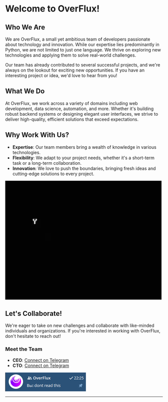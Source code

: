 # Welcome to OverFlux!

## Who We Are

We are OverFlux, a small yet ambitious team of developers passionate about technology and innovation. While our expertise lies predominantly in Python, we are not limited to just one language. We thrive on exploring new technologies and applying them to solve real-world challenges.

Our team has already contributed to several successful projects, and we're always on the lookout for exciting new opportunities. If you have an interesting project or idea, we'd love to hear from you!

## What We Do

At OverFlux, we work across a variety of domains including web development, data science, automation, and more. Whether it's building robust backend systems or designing elegant user interfaces, we strive to deliver high-quality, efficient solutions that exceed expectations.

## Why Work With Us?

- **Expertise**: Our team members bring a wealth of knowledge in various technologies.
- **Flexibility**: We adapt to your project needs, whether it's a short-term task or a long-term collaboration.
- **Innovation**: We love to push the boundaries, bringing fresh ideas and cutting-edge solutions to every project.

![Coding](images\giphy.webp)

## Let's Collaborate!

We're eager to take on new challenges and collaborate with like-minded individuals and organizations. If you're interested in working with OverFlux, don't hesitate to reach out!

### Meet the Team

- **CEO**: [Connect on Telegram](https://t.me/AssisFiwt)
- **CTO**: [Connect on Telegram](https://t.me/Ruberoid36)

![Teamwork](images/dev.png)

---